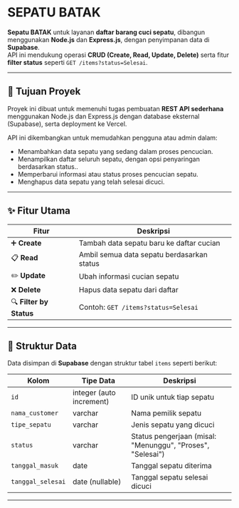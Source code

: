 # SEPATU BATAK

**Sepatu BATAK** untuk layanan **daftar barang cuci sepatu**, dibangun menggunakan **Node.js** dan **Express.js**, dengan penyimpanan data di **Supabase**.  
API ini mendukung operasi **CRUD (Create, Read, Update, Delete)** serta fitur **filter status** seperti `GET /items?status=Selesai`.

---

## 🚀 Tujuan Proyek
Proyek ini dibuat untuk memenuhi tugas pembuatan **REST API sederhana** menggunakan Node.js dan Express.js dengan database eksternal (Supabase), serta deployment ke Vercel.

API ini dikembangkan untuk memudahkan pengguna atau admin dalam:
- Menambahkan data sepatu yang sedang dalam proses pencucian. 
- Menampilkan daftar seluruh sepatu, dengan opsi penyaringan berdasarkan status..  
- Memperbarui informasi atau status proses pencucian sepatu.
- Menghapus data sepatu yang telah selesai dicuci.

---

## ✨ Fitur Utama

| Fitur | Deskripsi |
|-------|------------|
| ➕ **Create** | Tambah data sepatu baru ke daftar cucian |
| 📋 **Read** | Ambil semua data sepatu berdasarkan status |
| ✏️ **Update** | Ubah informasi cucian sepatu |
| ❌ **Delete** | Hapus data sepatu dari daftar |
| 🔍 **Filter by Status** | Contoh: `GET /items?status=Selesai` |

---

## 🧱 Struktur Data

Data disimpan di **Supabase** dengan struktur tabel `items` seperti berikut:

| Kolom | Tipe Data | Deskripsi |
|--------|------------|-----------|
| `id` | integer (auto increment) | ID unik untuk tiap sepatu |
| `nama_customer` | varchar | Nama pemilik sepatu |
| `tipe_sepatu` | varchar | Jenis sepatu yang dicuci |
| `status` | varchar | Status pengerjaan (misal: "Menunggu", "Proses", "Selesai") |
| `tanggal_masuk` | date | Tanggal sepatu diterima |
| `tanggal_selesai` | date (nullable) | Tanggal sepatu selesai dicuci |

---



